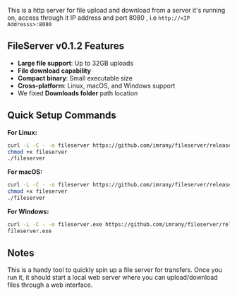 This is a http server for file upload and download from a server it's running on, access through it IP address and port 8080 , i.e `http://<IP Addresss>:8080`

## FileServer v0.1.2 Features
- **Large file support**: Up to 32GB uploads
- **File download capability**
- **Compact binary**: Small executable size
- **Cross-platform**: Linux, macOS, and Windows support
- We fixed **Downloads folder** path location

## Quick Setup Commands

**For Linux:**
```bash
curl -L -C - -o fileserver https://github.com/imrany/fileserver/releases/download/v0.1.2/fileserver-linux
chmod +x fileserver
./fileserver
```

**For macOS:**
```bash
curl -L -C - -o fileserver https://github.com/imrany/fileserver/releases/download/v0.1.2/fileserver-darwin
chmod +x fileserver
./fileserver
```

**For Windows:**
```bash
curl -L -C - -o fileserver.exe https://github.com/imrany/fileserver/releases/download/v0.1.2/fileserver-windows.exe
fileserver.exe
```

## Notes
This is a handy tool to quickly spin up a file server for transfers. Once you run it, it should start a local web server where you can upload/download files through a web interface.
